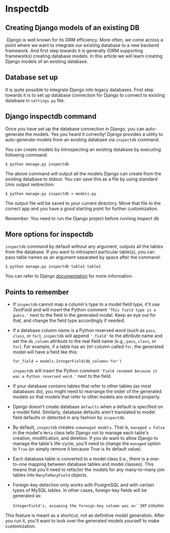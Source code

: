 # Inspectdb

## Creating Django models of an existing DB            

​          Django is well known for its ORM efficiency. More often,  we come across a point where we want to integrate our existing database  to a new backend framework. And first step towards it is generally (ORM  supporting frameworks) creating database models. In this article we will learn creating Django models of an existing database.

## Database set up

It is quite possible to integrate Django into legacy databases. First step towards it is to set up database connection for Django to connect  to existing database in `settings.py` file.

## Django inspectdb command

Once you have set up the database connection in Django, you can  auto-generate the models. Yes you heard it correctly! Django provides a  utility to auto-generate models from an existing database via `inspectdb` command.

You can create models by introspecting an existing database by executing following command:

```
$ python manage.py inspectdb
```

The above command will output all the models Django can create from  the existing database to stdout. You can save this as a file by using  standard Unix output redirection:

```
$ python manage.py inspectdb > models.py
```

The output file will be saved to your current directory. Move that  file to the correct app and you have a good starting point for further  customization.

Remember: You need to run the Django project before running inspect db

## More options for inspectdb

`inspectdb` command by default without any argument,  outputs all the tables from the database. If you want to introspect  particular table(s), you can pass table names as an argument separated  by space after the command:

```
$ python manage.py inspectdb table1 table2
```

You can refer to Django [documentation](https://docs.djangoproject.com/en/2.2/ref/django-admin/#django-admin-inspectdb) for more information.

## Points to remember

- If `inspectdb` cannot map a column's type to a model field type, it'll use *TextField* and will insert the Python comment `'This field type is a guess.'` next to the field in the generated model. Keep an eye out for that, and change the field type accordingly if needed.

- If a database column name is a Python reserved word (such as `pass`, `class`, or `for`), `inspectdb` will append `'_field'` to the attribute name and set the `db_column` attribute to the real field name (e.g., `pass`, `class`, or `for`).
   For example, if a table has an `INT` column called `for`, the generated model will have a field like this:

  `for_field = models.IntegerField(db_column='for')`

  `inspectdb` will insert the Python comment `'Field renamed because it was a Python reserved word.'` next to the field.

- If your database contains tables that refer to other tables (as  most databases do), you might need to rearrange the order of the  generated models so that models that refer to other models are ordered  properly.

- Django doesn’t create database `defaults` when a  default is specified on a model field. Similarly, database defaults  aren't translated to model field defaults or detected in any fashion by `inspectdb`.

- By default, `inspectdb` creates `unmanaged models`. That is, `managed = False` in the model's `Meta` class tells Django not to manage each table's creation, modification,  and deletion. If you do want to allow Django to manage the table's  life-cycle, you'll need to change the `managed` option to `True` (or simply remove it because True is its default value).

- Each database table is converted to a model class (i.e., there is a one-to-one mapping between database tables and model classes). This  means that you'll need to refactor the models for any many-to-many join  tables into `ManyToManyField` objects.

- Foreign-key detection only works with PostgreSQL and with certain  types of MySQL tables. In other cases, foreign-key fields will be  generated as:

  `IntegerField's, assuming the foreign-key column was an``INT` column.

This feature is meant as a shortcut, not as definitive model  generation. After you run it, you'll want to look over the generated  models yourself to make customization.